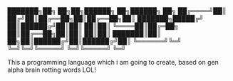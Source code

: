 # 

███████╗██╗  ██╗██╗██████╗ ██╗██████╗ ██╗
██╔════╝██║ ██╔╝██║██╔══██╗██║██╔══██╗██║
███████╗█████╔╝ ██║██████╔╝██║██║  ██║██║
╚════██║██╔═██╗ ██║██╔══██╗██║██║  ██║██║
███████║██║  ██╗██║██████╔╝██║██████╔╝██║
╚══════╝╚═╝  ╚═╝╚═╝╚═════╝ ╚═╝╚═════╝ ╚═╝
                                         


This a programming language which i am going to create, based on gen alpha brain rotting words LOL!
